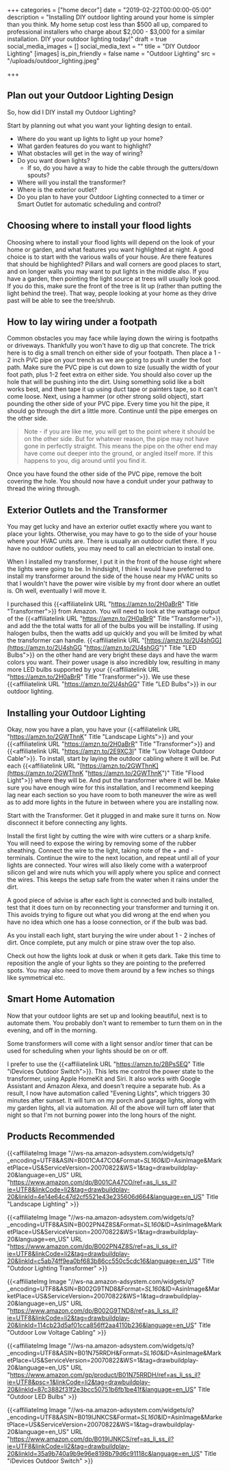 +++
categories = ["home decor"]
date = "2019-02-22T00:00:00-05:00"
description = "Installing DIY outdoor lighting around your home is simpler than you think.  My home setup cost less than $500 all up, compared to professional installers who charge about $2,000 - $3,000 for a similar installation. DIY your outdoor lighting today!"
draft = true
social_media_images = []
social_media_text = ""
title = "DIY Outdoor Lighting"
[images]
is_pin_friendly = false
name = "Outdoor Lighting"
src = "/uploads/outdoor_lighting.jpeg"

+++
## Plan out your Outdoor Lighting Design

So, how did I DIY install my Outdoor Lighting?

Start by planning out what you want your lighting design to entail.

* Where do you want up lights to light up your home?
* What garden features do you want to highlight?
* What obstacles will get in the way of wiring?
* Do you want down lights?
  * If so, do you have a way to hide the cable through the gutters/down spouts?
* Where will you install the transformer?
* Where is the exterior outlet?
* Do you plan to have your Outdoor Lighting connected to a timer or Smart Outlet for automatic scheduling and control?

## Choosing where to install your flood lights

Choosing where to install your flood lights will depend on the look of your home or garden, and what features you want highlighted at night.  A good choice is to start with the various walls of your house.  Are there features that should be highlighted?  Pillars and wall corners are good places to start, and on longer walls you may want to put lights in the middle also.  If you have a garden, then pointing the light source at trees will usually look good.  If you do this, make sure the front of the tree is lit up (rather than putting the light behind the tree).  That way, people looking at your home as they drive past will be able to see the tree/shrub.

## How to lay wiring under a footpath

Common obstacles you may face while laying down the wiring is footpaths or driveways.  Thankfully you won't have to dig up that concrete.  The trick here is to dig a small trench on either side of your footpath.  Then place a 1 - 2 inch PVC pipe on your trench as we are going to push it under the foot path.  Make sure the PVC pipe is cut down to size (usually the width of your foot path, plus 1-2 feet extra on either side. You should also cover up the hole that will be pushing into the dirt.  Using something solid like a bolt works best, and then tape it up using duct tape or painters tape, so it can't come loose.  Next, using a hammer (or other strong solid object), start pounding the other side of your PVC pipe.  Every time you hit the pipe, it should go through the dirt a little more.  Continue until the pipe emerges on the other side.

> Note - if you are like me, you will get to the point where it should be on the other side.  But for whatever reason, the pipe may not have gone in perfectly straight.  This means the pipe on the other end may have come out deeper into the ground, or angled itself more.  If this happens to you, dig around until you find it.

Once you have found the other side of the PVC pipe, remove the bolt covering the hole.  You should now have a conduit under your pathway to thread the wiring through.

## Exterior Outlets and the Transformer

You may get lucky and have an exterior outlet exactly where you want to place your lights.  Otherwise, you may have to go to the side of your house where your HVAC units are.  There is usually an outdoor outlet there.  If you have no outdoor outlets, you may need to call an electrician to install one.

When I installed my transformer, I put it in the front of the house right where the lights were going to be.  In hindsight, I think I would have preferred to install my transformer around the side of the house near my HVAC units so that I wouldn't have the power wire visible by my front door where an outlet is.  Oh well, eventually I will move it.

I purchased this {{<affiliatelink URL "https://amzn.to/2H0aBrR" Title "Transformer">}} from Amazon.  You will need to look at the wattage output of the {{<affiliatelink URL "https://amzn.to/2H0aBrR" Title "Transformer">}}, and add the the total watts for all of the bulbs you will be installing.  If using halogen bulbs, then the watts add up quickly and you will be limited by what the transformer can handle.  {{<affiliatelink URL "[https://amzn.to/2U4shGG](https://amzn.to/2U4shGG "https://amzn.to/2U4shGG")" Title "LED Bulbs">}} on the other hand are very bright these days and have the warm colors you want.  Their power usage is also incredibly low, resulting in many more LED bulbs supported by your {{<affiliatelink URL "https://amzn.to/2H0aBrR" Title "Transformer">}}.  We use these {{<affiliatelink URL "https://amzn.to/2U4shGG" Title "LED Bulbs">}}  in our outdoor lighting.

## Installing your Outdoor Lighting

Okay, now you have a plan, you have your {{<affiliatelink URL "https://amzn.to/2GWThnK" Title "Landscape Lights">}} and your {{<affiliatelink URL "https://amzn.to/2H0aBrR" Title "Transformer">}} and {{<affiliatelink URL "https://amzn.to/2E9XC3I" Title "Low Voltage Outdoor Cable">}}.  To install, start by laying the outdoor cabling where it will be.  Put each {{<affiliatelink URL "[https://amzn.to/2GWThnK](https://amzn.to/2GWThnK "https://amzn.to/2GWThnK")" Title "Flood Light">}} where they will be.  And put the transformer where it will be.  Make sure you have enough wire for this installation, and I recommend keeping lag near each section so you have room to both maneuver the wire as well as to add more lights in the future in between where you are installing now.

Start with the Transformer.  Get it plugged in and make sure it turns on.  Now disconnect it before connecting any lights.

Install the first light by cutting the wire with wire cutters or a sharp knife.  You will need to expose the wiring by removing some of the rubber sheathing.  Connect the wire to the light, taking note of the + and - terminals.  Continue the wire to the next location, and repeat until all of your lights are connected.  Your wires will also likely come with a waterproof silicon gel and wire nuts which you will apply where you splice and connect the wires.  This keeps the setup safe from the water when it rains under the dirt.

A good piece of advise is after each light is connected and bulb installed, test that it does turn on by reconnecting your transformer and turning it on.  This avoids trying to figure out what you did wrong at the end when you have no idea which one has a loose connection, or if the bulb was bad.

As you install each light, start burying the wire under about 1 - 2 inches of dirt.  Once complete, put any mulch or pine straw over the top also.

Check out how the lights look at dusk or when it gets dark.  Take this time to reposition the angle of your lights so they are pointing to the preferred spots.  You may also need to move them around by a few inches so things like symmetrical etc.

## Smart Home Automation

Now that your outdoor lights are set up and looking beautiful, next is to automate them.  You probably don't want to remember to turn them on in the evening, and off in the morning.

Some transformers will come with a light sensor and/or timer that can be used for scheduling when your lights should be on or off.

I prefer to use the {{<affiliatelink URL "https://amzn.to/2BPsSEQ" Title "iDevices Outdoor Switch">}}.  This lets me control the power state to the transformer, using Apple HomeKit and Siri.  It also works with Google Assistant and Amazon Alexa, and doesn't require a separate hub.  As a result, I now have automation called "Evening Lights", which triggers 30 minutes after sunset.  It will turn on my porch and garage lights, along with my garden lights, all via automation.  All of the above will turn off later that night so that I'm not burning power into the long hours of the night.

## Products Recommended

{{<affiliateImg Image "//ws-na.amazon-adsystem.com/widgets/q?_encoding=UTF8&ASIN=B001CA47CO&Format=_SL160_&ID=AsinImage&MarketPlace=US&ServiceVersion=20070822&WS=1&tag=drawbuildplay-20&language=en_US" URL "https://www.amazon.com/dp/B001CA47CO/ref=as_li_ss_il?ie=UTF8&linkCode=li2&tag=drawbuildplay-20&linkId=4e14e64c47d2cf5521e43e235606d664&language=en_US" Title "Landscape Lighting" >}}

{{<affiliateImg Image "//ws-na.amazon-adsystem.com/widgets/q?_encoding=UTF8&ASIN=B002PN4Z8S&Format=_SL160_&ID=AsinImage&MarketPlace=US&ServiceVersion=20070822&WS=1&tag=drawbuildplay-20&language=en_US" URL "https://www.amazon.com/dp/B002PN4Z8S/ref=as_li_ss_il?ie=UTF8&linkCode=li2&tag=drawbuildplay-20&linkId=c5ab74ff9ea0bf683b86cc550c5cdc16&language=en_US" Title "Outdoor Lighting Transformer" >}}

{{<affiliateImg Image "//ws-na.amazon-adsystem.com/widgets/q?_encoding=UTF8&ASIN=B002G9TND8&Format=_SL160_&ID=AsinImage&MarketPlace=US&ServiceVersion=20070822&WS=1&tag=drawbuildplay-20&language=en_US" URL "https://www.amazon.com/dp/B002G9TND8/ref=as_li_ss_il?ie=UTF8&linkCode=li2&tag=drawbuildplay-20&linkId=114cb23d5af01cca856ff2aa4110b236&language=en_US" Title "Outdoor Low Voltage Cabling" >}}

{{<affiliateImg Image "//ws-na.amazon-adsystem.com/widgets/q?_encoding=UTF8&ASIN=B01N75RRDH&Format=_SL160_&ID=AsinImage&MarketPlace=US&ServiceVersion=20070822&WS=1&tag=drawbuildplay-20&language=en_US" URL "https://www.amazon.com/gp/product/B01N75RRDH/ref=as_li_ss_il?ie=UTF8&psc=1&linkCode=li2&tag=drawbuildplay-20&linkId=87c3882f31f2e3bcc50751b6fb1be41f&language=en_US" Title "Outdoor LED Bulbs" >}}

{{<affiliateImg Image "//ws-na.amazon-adsystem.com/widgets/q?_encoding=UTF8&ASIN=B019IJNKCS&Format=_SL160_&ID=AsinImage&MarketPlace=US&ServiceVersion=20070822&WS=1&tag=drawbuildplay-20&language=en_US" URL "https://www.amazon.com/dp/B019IJNKCS/ref=as_li_ss_il?ie=UTF8&linkCode=li2&tag=drawbuildplay-20&linkId=35a9b740a9b9e96e8198b79d6c91118c&language=en_US" Title "iDevices Outdoor Switch" >}}